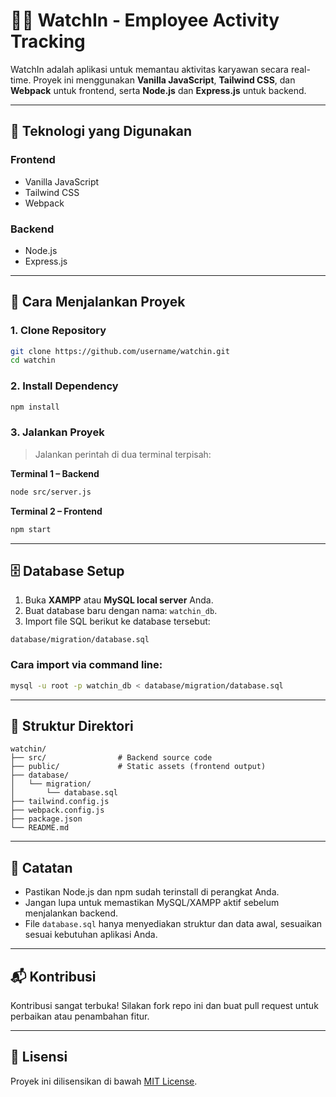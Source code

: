 # 🕵️‍♂️ WatchIn - Employee Activity Tracking

WatchIn adalah aplikasi untuk memantau aktivitas karyawan secara real-time. Proyek ini menggunakan **Vanilla JavaScript**, **Tailwind CSS**, dan **Webpack** untuk frontend, serta **Node.js** dan **Express.js** untuk backend.

---

## 🧰 Teknologi yang Digunakan

### Frontend
- Vanilla JavaScript
- Tailwind CSS
- Webpack

### Backend
- Node.js
- Express.js

---

## 🚀 Cara Menjalankan Proyek

### 1. Clone Repository
```bash
git clone https://github.com/username/watchin.git
cd watchin
```

### 2. Install Dependency
```bash
npm install
```

### 3. Jalankan Proyek

> Jalankan perintah di dua terminal terpisah:

**Terminal 1 – Backend**
```bash
node src/server.js
```

**Terminal 2 – Frontend**
```bash
npm start
```

---

## 🗄️ Database Setup

1. Buka **XAMPP** atau **MySQL local server** Anda.
2. Buat database baru dengan nama: `watchin_db`.
3. Import file SQL berikut ke database tersebut:

```
database/migration/database.sql
```

### Cara import via command line:
```bash
mysql -u root -p watchin_db < database/migration/database.sql
```

---

## 📁 Struktur Direktori

```
watchin/
├── src/                # Backend source code
├── public/             # Static assets (frontend output)
├── database/
│   └── migration/
│       └── database.sql
├── tailwind.config.js
├── webpack.config.js
├── package.json
└── README.md
```

---

## 📌 Catatan

- Pastikan Node.js dan npm sudah terinstall di perangkat Anda.
- Jangan lupa untuk memastikan MySQL/XAMPP aktif sebelum menjalankan backend.
- File `database.sql` hanya menyediakan struktur dan data awal, sesuaikan sesuai kebutuhan aplikasi Anda.

---

## 📬 Kontribusi

Kontribusi sangat terbuka! Silakan fork repo ini dan buat pull request untuk perbaikan atau penambahan fitur.

---

## 📄 Lisensi

Proyek ini dilisensikan di bawah [MIT License](LICENSE).
 
